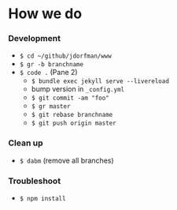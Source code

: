 # How we do

### Development

* `$ cd ~/github/jdorfman/www`
* `$ gr -b branchname`
* `$ code .` (Pane 2)
  * `$ bundle exec jekyll serve --livereload`
  * bump version in `_config.yml`
  * `$ git commit -am "foo"`
  * `$ gr master`
  * `$ git rebase branchname`
  * `$ git push origin master`

### Clean up

* `$ dabm` (remove all branches)

### Troubleshoot

* `$ npm install`
